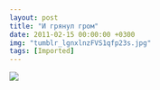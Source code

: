 ```yaml
---
layout: post
title: "И грянул гром"
date: 2011-02-15 00:00:00 +0300
img: "tumblr_lgnxlnzFVS1qfp23s.jpg"
tags: [Imported]
---
```


![](/blog/assets/tumblr_lgnxlnzFVS1qfp23s.jpg)